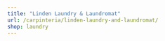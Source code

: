 ```yaml
---
title: "Linden Laundry & Laundromat"
url: /carpinteria/linden-laundry-and-laundromat/
shop: laundry
---
```

